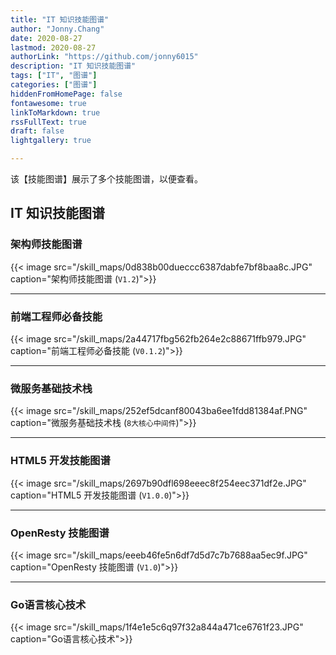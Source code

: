 ```yaml
---
title: "IT 知识技能图谱"
author: "Jonny.Chang"
date: 2020-08-27
lastmod: 2020-08-27
authorLink: "https://github.com/jonny6015"
description: "IT 知识技能图谱"
tags: ["IT", "图谱"]
categories: ["图谱"]
hiddenFromHomePage: false
fontawesome: true
linkToMarkdown: true
rssFullText: true
draft: false
lightgallery: true

---
```


该【技能图谱】展示了多个技能图谱，以便查看。

<!--more-->

## IT 知识技能图谱

### 架构师技能图谱

{{< image src="/skill_maps/0d838b00dueccc6387dabfe7bf8baa8c.JPG" caption="架构师技能图谱 (`V1.2`)">}}

---

### 前端工程师必备技能

{{< image src="/skill_maps/2a44717fbg562fb264e2c88671ffb979.JPG" caption="前端工程师必备技能 (`V0.1.2`)">}}

---

### 微服务基础技术栈

{{< image src="/skill_maps/252ef5dcanf80043ba6ee1fdd81384af.PNG" caption="微服务基础技术栈 (`8大核心中间件`)">}}

---

### HTML5 开发技能图谱

{{< image src="/skill_maps/2697b90dfl698eeec8f254eec371df2e.JPG" caption="HTML5 开发技能图谱 (`V1.0.0`)">}}

---

### OpenResty 技能图谱

{{< image src="/skill_maps/eeeb46fe5n6df7d5d7c7b7688aa5ec9f.JPG" caption="OpenResty 技能图谱 (`V1.0`)">}}

---

### Go语言核心技术

{{< image src="/skill_maps/1f4e1e5c6q97f32a844a471ce6761f23.JPG" caption="Go语言核心技术">}}

